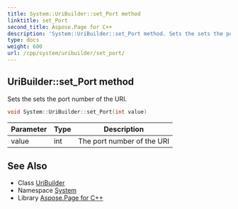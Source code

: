 ```yaml
---
title: System::UriBuilder::set_Port method
linktitle: set_Port
second_title: Aspose.Page for C++
description: 'System::UriBuilder::set_Port method. Sets the sets the port number of the URI in C++.'
type: docs
weight: 600
url: /cpp/system/uribuilder/set_port/
---
```

## UriBuilder::set_Port method


Sets the sets the port number of the URI.

```cpp
void System::UriBuilder::set_Port(int value)
```


| Parameter | Type | Description |
| --- | --- | --- |
| value | int | The port number of the URI |

## See Also

* Class [UriBuilder](../)
* Namespace [System](../../)
* Library [Aspose.Page for C++](../../../)
